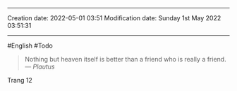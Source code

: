 

----
Creation date: 2022-05-01 03:51
Modification date: Sunday 1st May 2022 03:51:31

----

#English 
#Todo 

> Nothing but heaven itself is better than a friend who is really a friend.
> — <cite>Plautus</cite>

Trang 12